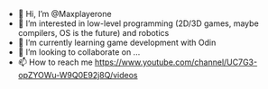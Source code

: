 - 👋 Hi, I’m @Maxplayerone
- 👀 I’m interested in low-level programming (2D/3D games, maybe compilers, OS is the future) and robotics
- 🌱 I’m currently learning game development with Odin
- 💞️ I’m looking to collaborate on ...
- 📫 How to reach me https://www.youtube.com/channel/UC7G3-opZYOWu-W9Q0E92j8Q/videos

<!---
Maxplayerone/Maxplayerone is a ✨ special ✨ repository because its `README.md` (this file) appears on your GitHub profile.
You can click the Preview link to take a look at your changes.
--->
